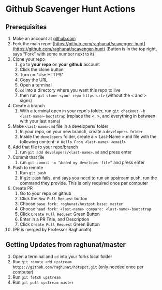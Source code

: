 # Github Scavenger Hunt Actions

## Prerequisites
1. Make an account at [github.com](https://github.com)
2. Fork the main repo: [https://github.com/raghunat/scavenger-hunt](https://github.com/raghunat/scavenger-hunt) (Button is in the top right, says "Fork" with some number next to it)
3. Clone your repo
	1. go to **your repo** on **your github** account
	2. Click the clone button
	3. Turn on "Use HTTPS"
	4. Copy the URL
	5. Open a terminal
	6. `cd` into a directory where you want this repo to live
	7. then run `git clone <your repo https url>` (without the < and > signs)
4. Create a branch
	1. With a terminal open in your repo's folder, run `git checkout -b <last-name>-bootstrap` (replace the <, >, and everything in between with your last name) 
5. Make `<last-name>.md` file in a developers/ folder
	1. In your repo, on your new branch, create a `developers folder`
	2. Inside the `developers` folder, create a < Last-Name >.md file with the following content: `# Hello From <last-name> <email>`
6. Add that file to your repo/branch
	1. run `git add developers/<last-name>.md` and press enter	
7. Commit that file
	1. run `git commit -m "Added my developer file"` and press enter 
8. Push to remote
	1. Run `git push`
	2. If `git push` fails, and says you need to run an upstream push, run the command they provide. This is only required once per computer
9. Create PR
	1. Go to your repo on github
	2. Click the `New Pull Request` button
	3. Choose `base fork: raghunat/hostpot base: master`
	4. Choose `head fork: <last-name> compare: <last-name>-bootstrap`
	5. Click `Create Pull Request` Green Button
	6. Enter in a PR Title, and Description
	7. Click `Create Pull Request` Green Button
10. (PR is merged by Professor Raghunath)

## Getting Updates from raghunat/master
1. Open a terminal and `cd` into your forks local folder
2. Run `git remote add upstream https://github.com/raghunat/hotspot.git` (only needed once per computer)
3. Run `git fetch upstream`
4. Run `git pull upstream master`


